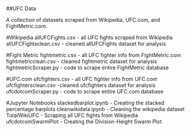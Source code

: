 ##UFC Data

A collection of datasets scraped from Wikipedia, UFC.com, and FightMetric.com.

#Wikipedia
allUFCFights.csv - all UFC fights scraped from Wikipedia
allUFCFightsclean.csv - cleaned allUFCFights dataset for analysis

#Fight Metric
fightmetric.csv - all UFC fighter info from FightMetric.com
fightmetricclean.csv - cleaned fightmetric dataset for analysis
fightmetricScraper.py - code to scrape entire FightMetric database

#UFC.com
ufcfighters.csv - all UFC fighter info from UFC.com
ufcfightersclean.csv -cleaned ufcfighters dataset for analysis
ufcdotcomScraper.py - code to scrape entire UFC.com database

#Jupyter Notebooks
stackedbarplot.ipynb - Creating the stacked percentage barplots
cleanwikidata.ipynb - Cleaning the wikipedia dataset
TotalWikiUFC - Scraping all UFC fights from Wikipedia
ufcdotcomSwarmPlot - Creating the Division-Height Swarm Plot

